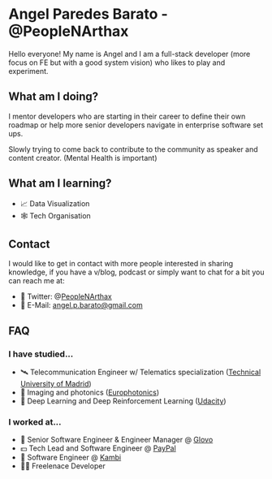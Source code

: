 # Angel Paredes Barato - @PeopleNArthax

Hello everyone! My name is Angel and I am a full-stack developer (more focus on FE but with a good system vision) who likes to play and experiment.

## What am I doing?

I mentor developers who are starting in their career to define their own roadmap or help more senior developers navigate in enterprise software set ups.

Slowly trying to come back to contribute to the community as speaker and content creator. (Mental Health is important)

## What am I learning?

- 📈 Data Visualization
- 🕸 Tech Organisation

## Contact 
I would like to get in contact with more people interested in sharing knowledge, if you have a v/blog, podcast or simply want to chat for a bit you can reach me at:
- 🦜 Twitter: @[PeopleNArthax](https://twitter.com/peoplenarthax)
- 📧 E-Mail: [angel.p.barato@gmail.com](mailto:angel.p.barato@gmail.com)


## FAQ

### I have studied...
- 🛰 Telecommunication Engineer w/ Telematics specialization ([Technical University of Madrid](http://www.upm.es/internacional))
- 🔎 Imaging and photonics ([Europhotonics](https://www.europhotonics.org/wordpress/))
- 🧠 Deep Learning and Deep Reinforcement Learning ([Udacity](https://www.udacity.com/))

### I worked at...
- 🚛 Senior Software Engineer & Engineer Manager @ [Glovo](https://engineering.glovoapp.com/)
- 💵 Tech Lead and Software Engineer @ [PayPal](https://paypal.com)
- 🏅 Software Engineer @ [Kambi](https://www.kambi.com/)
- 👨‍🔬 Freelenace Developer
